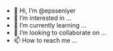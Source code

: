 - 👋 Hi, I’m @epsseniyer
- 👀 I’m interested in ...
- 🌱 I’m currently learning ...
- 💞️ I’m looking to collaborate on ...
- 📫 How to reach me ...

<!---
epsseniyer/epsseniyer is a ✨ special ✨ repository because its `README.md` (this file) appears on your GitHub profile.
You can click the Preview link to take a look at your changes.
--->
